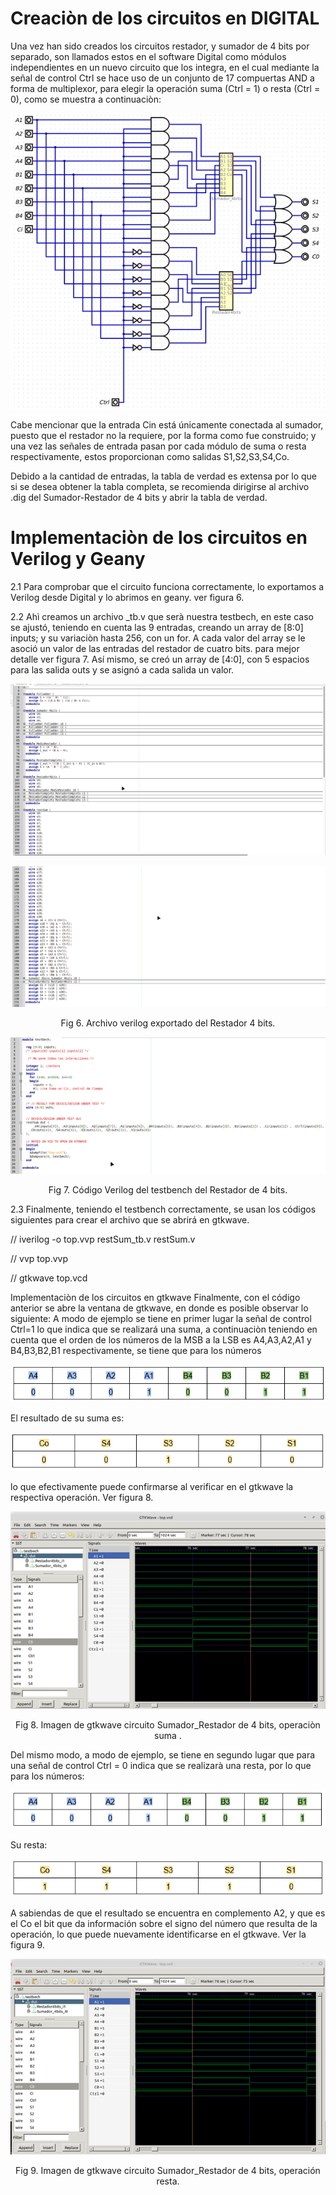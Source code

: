 # Creaciòn de los circuitos en DIGITAL

Una vez han sido creados los circuitos restador, y sumador de 4 bits por separado, son llamados estos en el software Digital como módulos independientes en un nuevo circuito que los integra, en el cual mediante la señal de control Ctrl se  hace uso de un conjunto de 17 compuertas AND a forma de multiplexor, para elegir la operación suma (Ctrl = 1) o resta (Ctrl = 0), como se muestra a continuaciòn: 

<p align="center">
 <img src="/Lab_2/Sumador_Restador/caps/1.PNG">    
</p>  


Cabe mencionar que la entrada Cin está únicamente conectada al sumador, puesto que el restador no la requiere, por la forma como fue construido; y una vez las señales de entrada pasan por cada módulo de suma o resta respectivamente, estos proporcionan como salidas S1,S2,S3,S4,Co. 

Debido a la cantidad de entradas, la tabla de verdad es extensa por lo que si se desea obtener la tabla completa, se recomienda dirigirse al archivo .dig del Sumador-Restador de 4 bits y abrir la tabla de verdad.

# Implementaciòn de los circuitos en Verilog y Geany

2.1 Para comprobar que el circuito funciona correctamente, lo exportamos a Verilog desde Digital y lo abrimos en geany. ver figura 6. 

2.2 Ahì creamos un archivo _tb.v que serà nuestra testbech, en este caso se ajustó, teniendo en cuenta las 9 entradas, creando un array de [8:0] inputs;  y su variaciòn hasta 256, con un for.  A cada valor del array se le asoció un valor de las entradas del restador de cuatro bits. para mejor detalle ver figura 7. Así mismo, se creó un array de [4:0], con 5 espacios para las salida outs y se asignó a cada salida un valor.
 
<p align="center">
 <img src="/Lab_2/Sumador_Restador/caps/2.png">    
</p>
<p align="center">
 <img src="/Lab_2/Sumador_Restador/caps/3.png">    
</p> 
<p align="center">
Fig 6. Archivo verilog exportado del Restador 4 bits.
</p> 



<p align="center">
 <img src="/Lab_2/Sumador_Restador/caps/4.png">    
</p> 
<p align="center">
Fig 7. Código Verilog del testbench del Restador de 4 bits.
</p> 

2.3 Finalmente, teniendo el testbench correctamente, se usan los códigos siguientes para crear el archivo que se abrirá en gtkwave.

// iverilog -o top.vvp restSum_tb.v restSum.v

// vvp top.vvp

// gtkwave top.vcd

Implementaciòn de los circuitos en gtkwave
Finalmente, con el código anterior se abre la ventana de gtkwave, en donde es posible observar lo siguiente: A modo de ejemplo se tiene en primer lugar la señal de control Ctrl=1 lo que indica que se realizará una suma, a continuaciòn teniendo en cuenta que el orden de los números de la MSB a la LSB es A4,A3,A2,A1 y B4,B3,B2,B1 respectivamente, se tiene que para los números 

<p align="center">
 <img src="/Lab_2/Sumador_Restador/caps/5.PNG">    
</p> 

El resultado de su suma es: 


<p align="center">
 <img src="/Lab_2/Sumador_Restador/caps/6.PNG">    
</p> 

lo que efectivamente puede confirmarse al verificar en el gtkwave la respectiva operación. Ver figura 8. 


<p align="center">
 <img src="/Lab_2/Sumador_Restador/caps/7.png">    
</p> 
<p align="center">
Fig 8. Imagen de gtkwave circuito Sumador_Restador de 4 bits, operaciòn suma .
</p> 


Del mismo modo, a modo de ejemplo, se tiene en segundo lugar que para una señal de control Ctrl = 0 indica que se realizarà una resta, por lo que para los números:


<p align="center">
 <img src="/Lab_2/Sumador_Restador/caps/8.PNG">    
</p> 


Su resta: 

 
<p align="center">
 <img src="/Lab_2/Sumador_Restador/caps/9.PNG">    
</p> 


A sabiendas de que el resultado se encuentra en complemento A2, y que es el Co el bit que da información sobre el signo del número que resulta de la operación, lo que puede nuevamente identificarse en el gtkwave. Ver la figura 9.

<p align="center">
<img src="/Lab_2/Sumador_Restador/caps/10.png">    
</p> 
<p align="center">
Fig 9. Imagen de gtkwave circuito Sumador_Restador de 4 bits, operación resta.
</p>


